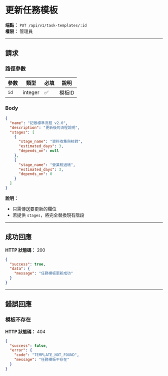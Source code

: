 # 更新任務模板

**端點：** `PUT /api/v1/task-templates/:id`  
**權限：** 管理員

---

## 請求

### 路徑參數
| 參數 | 類型 | 必填 | 說明 |
|-----|------|------|------|
| `id` | integer | ✅ | 模板ID |

### Body
```json
{
  "name": "記帳標準流程 v2.0",
  "description": "更新後的流程說明",
  "stages": [
    {
      "stage_name": "資料收集與核對",
      "estimated_days": 3,
      "depends_on": null
    },
    {
      "stage_name": "營業稅過帳",
      "estimated_days": 3,
      "depends_on": 0
    }
  ]
}
```

**說明：**
- 只需傳送要更新的欄位
- 若提供 `stages`，將完全替換現有階段

---

## 成功回應

**HTTP 狀態碼：** 200

```json
{
  "success": true,
  "data": {
    "message": "任務模板更新成功"
  }
}
```

---

## 錯誤回應

### 模板不存在
**HTTP 狀態碼：** 404
```json
{
  "success": false,
  "error": {
    "code": "TEMPLATE_NOT_FOUND",
    "message": "任務模板不存在"
  }
}
```





